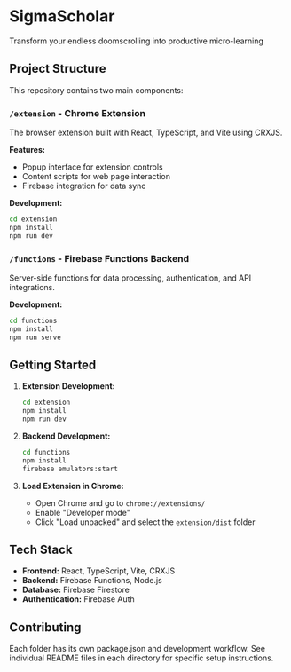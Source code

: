 # SigmaScholar

Transform your endless doomscrolling into productive micro-learning

## Project Structure

This repository contains two main components:

### `/extension` - Chrome Extension
The browser extension built with React, TypeScript, and Vite using CRXJS.

**Features:**
- Popup interface for extension controls
- Content scripts for web page interaction
- Firebase integration for data sync

**Development:**
```bash
cd extension
npm install
npm run dev
```

### `/functions` - Firebase Functions Backend
Server-side functions for data processing, authentication, and API integrations.

**Development:**
```bash
cd functions
npm install
npm run serve
```

## Getting Started

1. **Extension Development:**
   ```bash
   cd extension
   npm install
   npm run dev
   ```

2. **Backend Development:**
   ```bash
   cd functions
   npm install
   firebase emulators:start
   ```

3. **Load Extension in Chrome:**
   - Open Chrome and go to `chrome://extensions/`
   - Enable "Developer mode"
   - Click "Load unpacked" and select the `extension/dist` folder

## Tech Stack

- **Frontend:** React, TypeScript, Vite, CRXJS
- **Backend:** Firebase Functions, Node.js
- **Database:** Firebase Firestore
- **Authentication:** Firebase Auth

## Contributing

Each folder has its own package.json and development workflow. See individual README files in each directory for specific setup instructions.
